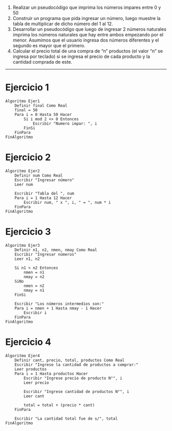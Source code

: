 1. Realizar un pseudocódigo que imprima los números impares entre 0 y 50
2. Construir un programa que pida ingresar un número, luego muestre la tabla de multiplicar de dicho número del 1 al 12.
3. Desarrollar un pseudocódigo que luego de ingresar 2 números naturales imprima los números naturales que hay entre ambos empezando por el menor. Asumimos que el usuario ingresa dos números diferentes y el segundo es mayor que el primero.
4. Calcular el precio total de una compra de “n” productos (el valor “n” se ingresa por teclado) si se ingresa el precio de cada producto y la cantidad comprada de este.

---

# Ejercicio 1

```psc
Algoritmo Ejer1
	Definir final Como Real
	final = 50
	Para i = 0 Hasta 50 Hacer
		Si i mod 2 <> 0 Entonces
			Escribir "Numero impar: ", i
		FinSi
	FinPara
FinAlgoritmo
```

# Ejercicio 2

```psc
Algoritmo Ejer2
	Definir num Como Real
	Escribir "Ingresar número"
	Leer num

	Escribir "Tabla del ", num
	Para i = 1 Hasta 12 Hacer
		Escribir num, " x ", i, " = ", num * i
	FinPara
FinAlgoritmo
```

# Ejercicio 3

```psc
Algoritmo Ejer3
	Definir n1, n2, nmen, nmay Como Real
	Escribir "Ingresar números"
	Leer n1, n2

	Si n1 < n2 Entonces
		nmen = n1
		nmay = n2
	SiNo
		nmen = n2
		nmay = n1
	FinSi

	Escribir "Los números intermedios son:"
	Para i = nmen + 1 Hasta nmay - 1 Hacer
		Escribir i
	FinPara
FinAlgoritmo
```

# Ejercicio 4

```psc
Algoritmo Ejer4
	Definir cant, precio, total, productos Como Real
	Escribir "Ingrese la cantidad de productos a comprar:"
	Leer productos
	Para i = 1 Hasta productos Hacer
		Escribir "Ingrese precio de producto N°", i
		Leer precio

		Escribir "Ingrese cantidad de productos N°", i
		Leer cant

		total = total + (precio * cant)
	FinPara

	Escribir "La cantidad total fue de s/", total
FinAlgoritmo
```
